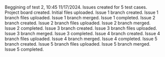 Beggining of test 2, 10:45 11/17/2024.
Issues created for 5 test cases.
Project board created.
Initial files uploaded.
Issue 1 branch created.
Issue 1 branch files uploaded.
Issue 1 branch merged.
Issue 1 completed.
Issue 2 branch created.
Issue 2 branch files uploaded.
Issue 2 branch merged.
Issue 2 completed.
Issue 3 branch created.
Issue 3 branch files uploaded.
Issue 3 branch merged.
Issue 3 completed.
Issue 4 branch created.
Issue 4 branch files uploaded.
Issue 4 branch merged.
Issue 4 completed.
Issue 5 branch created.
Issue 5 branch files uploaded.
Issue 5 branch merged.
Issue 5 completed.
